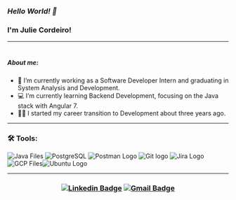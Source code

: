 ### _Hello World! 👋_
### I'm Julie Cordeiro!
----
#
##### _About me:_

- 🚀 I’m currently working as a Software Developer Intern and graduating in System Analysis and Development.
- 💻 I’m currently learning Backend Development, focusing on the Java stack with Angular 7.
- :running_woman: I started my career transition to Development about three years ago.


---
### 🛠 Tools: 

![Java Files](https://i.ibb.co/Dg12PZJ/script-java-2.png) ![PostgreSQL](https://i.ibb.co/HTzrcbN/postgresql-plain-logo-icon-146389.png) ![Postman Logo](https://i.ibb.co/Y2NKN4n/postman-alt-macos-bigsur-icon-189814.png) ![Git logo](https://i.ibb.co/8mc3b0t/git.png) ![Jira Logo](https://i.ibb.co/BsSm3m8/atlassian-jira-logo-icon-170511.png) ![GCP Files](https://i.ibb.co/QFK06yC/google-marketing-platform-logo-icon-159347.png)![Ubuntu Logo](https://i.ibb.co/mGWFHnS/ubuntu.png)

---

### <center> [![Linkedin Badge](https://img.shields.io/badge/-LinkedIn-blue?style=flat-square&logo=Linkedin&logoColor=white&link=link_do_seu_perfil_no_linkedin)](https://www.linkedin.com/in/julie-cordeiro-b6a949204/)  [![Gmail Badge](https://img.shields.io/badge/-Gmail-c14438?style=flat-square&logo=Gmail&logoColor=white&link=mailto:seu_email)](juliecordeiro1@gmail.com) </center>
